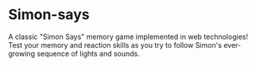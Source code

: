 # Simon-says
A classic "Simon Says" memory game implemented in web technologies! Test your memory and reaction skills as you try to follow Simon's ever-growing sequence of lights and sounds.
